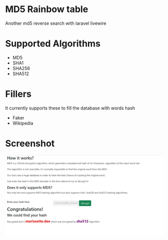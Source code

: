 # MD5 Rainbow table
Another md5 reverse search with laravel livewire

# Supported Algorithms
- MD5
- SHA1
- SHA256
- SHA512

# Fillers
It currently supports these to fill the database with words hash
- Faker
- Wikipedia

# Screenshot
![screenshot](images/screenshot.jpg?raw=true "Title")
